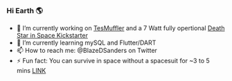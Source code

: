 ### Hi Earth 🌎

- 🔭 I’m currently working on [TesMuffler](https://github.com/OpenSourceIronman/Tes) and a 7 Watt fully opertional [Death Star in Space Kickstarter](http://www.deathstarinspace.com)
- 🌱 I’m currently learning mySQL and Flutter/DART
- 📫 How to reach me: @BlazeDSanders on Twitter
- ⚡ Fun fact: You can survive in space without a spacesuit for ~3 to 5 mins [LINK](http://teacherlink.ed.usu.edu/tlnasa/reference/imaginedvd/files/imagine/docs/ask_astro/answers/970603.html)
